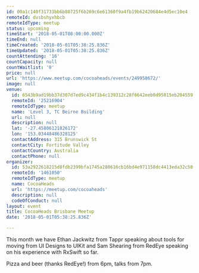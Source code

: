 ```yaml
---
id: 00a1c140f31733bb6b80725f6b269c6e61360f9a4fb19b62420684e4d5ec10e4
remoteId: dvsbshyxhbcb
remoteIdType: meetup
status: upcoming
timeStart: '2018-05-01T08:00:00.000Z'
timeEnd: null
timeCreated: '2018-05-01T05:38:25.836Z'
timeUpdated: '2018-05-01T05:38:25.836Z'
countAttending: '16'
countCapacity: null
countWaitlist: '0'
price: null
url: 'https://www.meetup.com/cocoaheads/events/249958672/'
image: null
venue:
  id: 6543b9ad19bb37d307d7ed9c434f1b4c139312c28f6642eeb0d95815eb204559
  remoteId: '25216904'
  remoteIdType: meetup
  name: 'Level 3, TC Beirne Building'
  url: null
  description: null
  lat: '-27.45806121826172'
  lon: '153.03448486328125'
  contactAddress: 315 Brunswick St
  contactCity: Fortitude Valley
  contactCountry: Australia
  contactPhone: null
organizer:
  id: 53a2922618215d8fdb2399bfa1745a280616cb16bd4e971158dc4413eda32c50
  remoteId: '1461050'
  remoteIdType: meetup
  name: CocoaHeads
  url: 'https://meetup.com/cocoaheads'
  description: null
  codeOfConduct: null
layout: event
title: CocoaHeads Brisbane Meetup
date: '2018-05-01T05:38:25.836Z'

---
```

<p>This month we have Ethan Jackwitz from Tappr speaking about tools for moving from UI Designs to UIKit and Sam Shearing from RedEye speaking on his experience with RxSwift so far.</p> <p>Pizza and beer (thanks RedEye!) from 6pm, talks from 7pm.</p>
